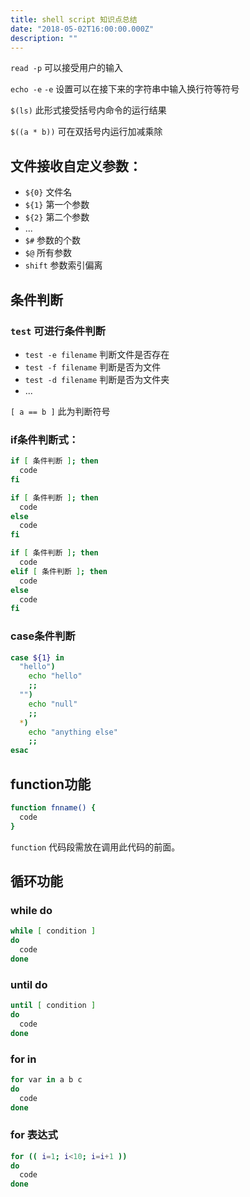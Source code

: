 ```yaml
---
title: shell script 知识点总结
date: "2018-05-02T16:00:00.000Z"
description: ""
---
```


`read -p` 可以接受用户的输入

`echo -e` `-e` 设置可以在接下来的字符串中输入换行符等符号

`$(ls)` 此形式接受括号内命令的运行结果

`$((a * b))` 可在双括号内运行加减乘除

## 文件接收自定义参数：

- `${0}` 文件名
- `${1}` 第一个参数
- `${2}` 第二个参数
- ...
- `$#` 参数的个数
- `$@` 所有参数
- `shift` 参数索引偏离

## 条件判断

### `test` 可进行条件判断

- `test -e filename` 判断文件是否存在
- `test -f filename` 判断是否为文件
- `test -d filename` 判断是否为文件夹
- ...

`[ a == b ]` 此为判断符号

### if条件判断式：

```bash
if [ 条件判断 ]; then
  code
fi
```

```bash
if [ 条件判断 ]; then
  code
else
  code
fi
```

```bash
if [ 条件判断 ]; then
  code
elif [ 条件判断 ]; then
  code
else
  code
fi
```

### case条件判断

```bash
case ${1} in
  "hello")
    echo "hello"
    ;;
  "")
    echo "null"
    ;;
  *)
    echo "anything else"
    ;;
esac
```

## function功能

```bash
function fnname() {
  code
}
```

`function` 代码段需放在调用此代码的前面。

## 循环功能

### while do

```bash
while [ condition ]
do
  code
done
```

### until do

```bash
until [ condition ]
do
  code
done
```

### for in

```bash
for var in a b c
do
  code
done
```

### for 表达式

```bash
for (( i=1; i<10; i=i+1 ))
do
  code
done
```